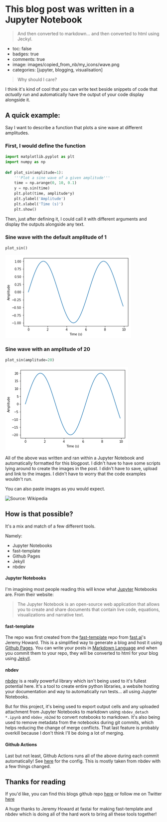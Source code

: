 # This blog post was written in a Jupyter Notebook
> And then converted to markdown... and then converted to html using Jeckyl.

- toc: false 
- badges: true
- comments: true
- image: images/copied_from_nb/my_icons/wave.png
- categories: [jupyter, blogging, visualisation]

> Why should I care?

I think it's kind of cool that you can write text beside snippets of code that _actually run_ and automatically have the output of your code display alongside it.

## A quick example:

Say I want to describe a function that plots a sine wave at different amplitudes.

### First, I would define the function


```python
import matplotlib.pyplot as plt
import numpy as np

def plot_sin(amplitude=1):
    '''Plot a sine wave of a given amplitude'''
    time = np.arange(0, 10, 0.1)
    y = np.sin(time)
    plt.plot(time, amplitude*y)
    plt.ylabel('Amplitude')
    plt.xlabel('Time (s)')
    plt.show()
```

Then, just after defining it, I could call it with different arguments and display the outputs alongside any text.

### Sine wave with the default amplitude of 1


```python
plot_sin()
```


![png](output_9_0.png)


### Sine wave with an amplitude of 20


```python
plot_sin(amplitude=20)
```


![png](output_11_0.png)


All of the above was written and ran within a Jupyter Notebook and automatically formatted for this blogpost.
I didn't have to have some scripts lying around to create the images in the post. 
I didn't have to save, upload and link to the images.
I didn't have to worry that the code examples wouldn't run.

You can also paste images as you would expect.

![](https://www.scottcondron.com/images/copied_from_nb/my_icons/wave.png "Source: Wikipedia")

## How is that possible?

It's a mix and match of a few different tools. 

Namely:
- Jupyter Notebooks
- fast-template
- Github Pages
- Jekyll
- nbdev

#### Jupyter Notebooks

I'm imagining most people reading this will know what [Jupyter](https://jupyter.org/) Notebooks are. From their website: 

> The Jupyter Notebook is an open-source web application that allows you to create and share documents that contain live code, equations, visualizations and narrative text.

#### fast-template

The repo was first created from the [fast-template](https://www.fast.ai/2020/01/16/fast_template/) repo from [fast.ai](www.fast.ai)'s Jeremy Howard. This is a simplified way to generate a blog and host it using [Github Pages](https://pages.github.com/). You can write your posts in [Markdown Language](https://help.github.com/en/github/writing-on-github/basic-writing-and-formatting-syntax) and when you commit them to your repo, they will be converted to html for your blog using [Jekyll](https://jekyllrb.com/).

#### nbdev

[nbdev](https://www.fast.ai/2019/12/02/nbdev/) is a really powerful library which isn't being used to it's fullest potential here. It's a tool to create entire python libraries, a website hosting your documentation and way to automatically run tests... all using Jupyter Notebooks. 

But for this project, it's being used to export output cells and any uploaded attachment from Jupyter Notebooks to markdown using `nbdev_detach *.ipynb` and `nbdev_nb2md` to convert notebooks to markdown. It's also being used to remove metadata from the notebooks during git commits, which helps reducing the change of merge conflicts. That last feature is probably overkill because I don't think I'll be doing a lot of merging.

#### Github Actions

Last but not least, Github Actions runs all of the above during each commit automatically! See [here](https://github.com/scottire/scottire.github.io/blob/master/.github/workflows/main.yml) for the config. This is mostly taken from nbdev with a few things changed.

## Thanks for reading

If you'd like, you can find this blogs github repo [here](https://github.com/scottire/scottire.github.io) or follow me on Twitter [here](https://www.twitter.com/_scottcondron)

A huge thanks to Jeremy Howard at fastai for making fast-template and nbdev which is doing all of the hard work to bring all these tools together!
